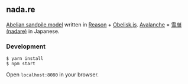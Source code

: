 ## nada.re

[Abelian sandpile model](https://www.wikiwand.com/en/Abelian_sandpile_model) written in [Reason](http://facebook.github.io/reason) + [Obelisk.js](https://github.com/nosir/obelisk.js).
[Avalanche](https://www.wikiwand.com/en/Avalanche) = [雪崩 (nadare)](https://www.wikiwand.com/ja/%E9%9B%AA%E5%B4%A9) in Japanese.

### Development

```
$ yarn install
$ npm start
```

Open `localhost:8080` in your browser.

